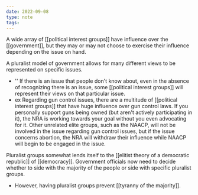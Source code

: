 ```yaml
---
date: 2022-09-08
type: note
tags: 
---
```


A wide array of [[political interest groups]] have influence over the [[government]], but they may or may not choose to exercise their influence depending on the issue on hand.

A pluralist model of government allows for many different views to be represented on specific issues.
- '' If there is an issue that people don't know about, even in the absence of recognizing there is an issue, some [[political interest groups]] will represent their views on that particular issue.
- ex Regarding gun control issues, there are a multitude of [[political interest groups]] that have huge influence over gun control laws. If you personally support guns being owned (but aren't actively participating in it), the NRA is working towards your goal without you even advocating for it. Other unrelated elite groups, such as the NAACP, will not be involved in the issue regarding gun control issues, but if the issue concerns abortion, the NRA will withdraw their influence while NAACP will begin to be engaged in the issue.

Pluralist groups somewhat lends itself to the [[elitist theory of a democratic republic]] of [[democracy]]. Government officials now need to decide whether to side with the majority of the people or side with specific pluralist groups.
- However, having pluralist groups prevent [[tyranny of the majority]].
